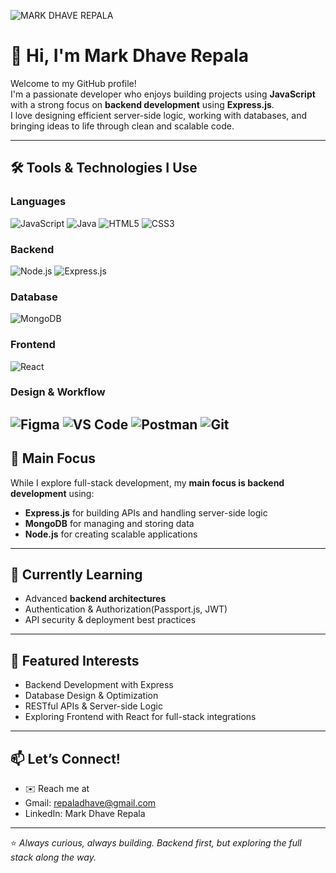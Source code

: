 
![MARK DHAVE REPALA](https://github.com/user-attachments/assets/525037e4-6eb8-43c3-aa07-6682e8e9f6b1)
# 👋 Hi, I'm Mark Dhave Repala

Welcome to my GitHub profile!  
I'm a passionate developer who enjoys building projects using **JavaScript** with a strong focus on **backend development** using **Express.js**.  
I love designing efficient server-side logic, working with databases, and bringing ideas to life through clean and scalable code.

---

## 🛠️ Tools & Technologies I Use

### Languages
![JavaScript](https://img.shields.io/badge/JavaScript-323330?style=for-the-badge&logo=javascript&logoColor=F7DF1E)
![Java](https://img.shields.io/badge/Java-ED8B00?style=for-the-badge&logo=java&logoColor=white)
![HTML5](https://img.shields.io/badge/HTML5-E34F26?style=for-the-badge&logo=html5&logoColor=white)
![CSS3](https://img.shields.io/badge/CSS3-1572B6?style=for-the-badge&logo=css3&logoColor=white)

### Backend
![Node.js](https://img.shields.io/badge/Node.js-43853D?style=for-the-badge&logo=node.js&logoColor=white)
![Express.js](https://img.shields.io/badge/Express.js-404D59?style=for-the-badge)

### Database
![MongoDB](https://img.shields.io/badge/MongoDB-4EA94B?style=for-the-badge&logo=mongodb&logoColor=white)

### Frontend
![React](https://img.shields.io/badge/React-20232A?style=for-the-badge&logo=react&logoColor=61DAFB)

### Design & Workflow
![Figma](https://img.shields.io/badge/Figma-F24E1E?style=for-the-badge&logo=figma&logoColor=white)
![VS Code](https://img.shields.io/badge/VS%20Code-0078d7?style=for-the-badge&logo=visual-studio-code&logoColor=white)
![Postman](https://img.shields.io/badge/Postman-FF6C37?style=for-the-badge&logo=postman&logoColor=white)
![Git](https://img.shields.io/badge/Git-F05032?style=for-the-badge&logo=git&logoColor=white)
---

## 🎯 Main Focus
While I explore full-stack development, my **main focus is backend development** using:
- **Express.js** for building APIs and handling server-side logic  
- **MongoDB** for managing and storing data  
- **Node.js** for creating scalable applications  

---

## 🌱 Currently Learning
- Advanced **backend architectures**  
- Authentication & Authorization(Passport.js, JWT)  
- API security & deployment best practices  

---

## 📌 Featured Interests
- Backend Development with Express  
- Database Design & Optimization  
- RESTful APIs & Server-side Logic  
- Exploring Frontend with React for full-stack integrations  

---

## 📫 Let’s Connect! 
- ✉️ Reach me at 
- Gmail: repaladhave@gmail.com  
- LinkedIn: Mark Dhave Repala 
---

⭐️ *Always curious, always building. Backend first, but exploring the full stack along the way.*

